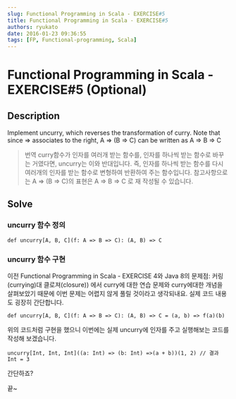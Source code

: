 ```yaml
---
slug: Functional Programming in Scala - EXERCISE#5
title: Functional Programming in Scala - EXERCISE#5
authors: ryukato
date: 2016-01-23 09:36:55
tags: [FP, Functional-programming, Scala]
---
```


<!-- truncate -->

# Functional Programming in Scala - EXERCISE#5 (Optional)
## Description
Implement uncurry, which reverses the transformation of curry. Note that since => associates to the right, A => (B => C) can be written as A => B => C

> 번역
> curry함수가 인자를 여러개 받는 함수를, 인자를 하나씩 받는 함수로 바꾸는 거였다면, uncurry는 이와 반대입니다. 즉, 인자를 하나씩 받는 함수를 다시 여러개의 인자를 받는 함수로 변형하여 반환하여 주는 함수입니다. 참고사항으로는 A => (B => C)의 표현은 A => B => C 로 재 작성될 수 있습니다.

## Solve

### uncurry 함수 정의

```
def uncurry[A, B, C](f: A => B => C): (A, B) => C
```

### uncurry 함수 구현
이전 Functional Programming in Scala - EXERCISE 4와 Java 8의 문제점: 커링(currying)대 클로져(closure)) 에서 curry에 대한 연습 문제와 curry에대한 개념을 살펴보았기 때문에 이번 문제는 어렵지 않게 풀릴 것이라고 생각되내요. 실제 코드 내용도 굉장히 간단합니다.

```
def uncurry[A, B, C](f: A => B => C): (A, B) => C = (a, b) => f(a)(b)
```
위의 코드처럼 구현을 했으니 이번에는 실제 uncurry에 인자를 주고 실행해보는 코드를 작성해 보겠습니다.

```
uncurry[Int, Int, Int]((a: Int) => (b: Int) =>(a + b))(1, 2) // 결과 Int = 3
```
간단하죠?

끝~
